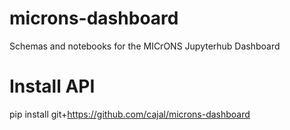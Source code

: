 # microns-dashboard
Schemas and notebooks for the MICrONS Jupyterhub Dashboard

# Install API
pip install git+https://github.com/cajal/microns-dashboard

